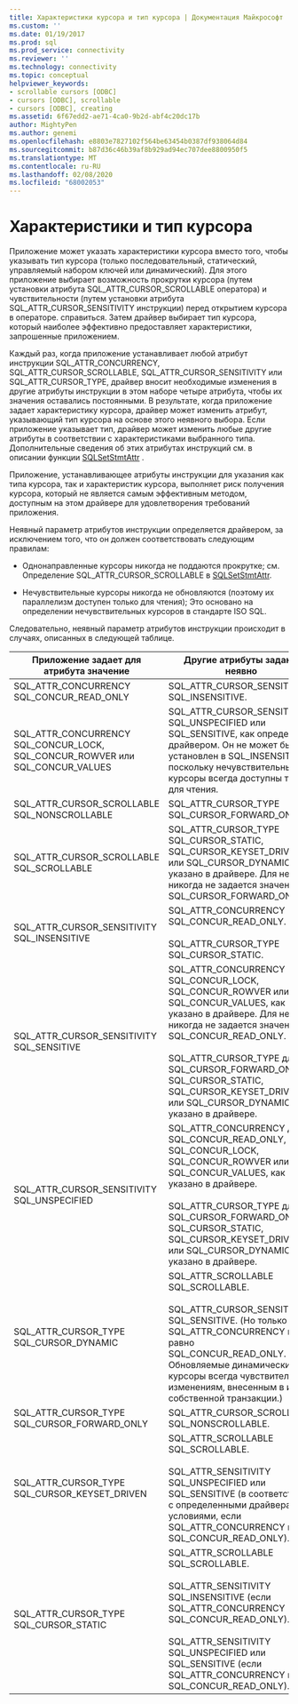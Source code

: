 ```yaml
---
title: Характеристики курсора и тип курсора | Документация Майкрософт
ms.custom: ''
ms.date: 01/19/2017
ms.prod: sql
ms.prod_service: connectivity
ms.reviewer: ''
ms.technology: connectivity
ms.topic: conceptual
helpviewer_keywords:
- scrollable cursors [ODBC]
- cursors [ODBC], scrollable
- cursors [ODBC], creating
ms.assetid: 6f67edd2-ae71-4ca0-9b2d-abf4c20dc17b
author: MightyPen
ms.author: genemi
ms.openlocfilehash: e8803e7827102f564be63454b0387df938064d84
ms.sourcegitcommit: b87d36c46b39af8b929ad94ec707dee8800950f5
ms.translationtype: MT
ms.contentlocale: ru-RU
ms.lasthandoff: 02/08/2020
ms.locfileid: "68002053"
---
```

# <a name="cursor-characteristics-and-cursor-type"></a>Характеристики и тип курсора
Приложение может указать характеристики курсора вместо того, чтобы указывать тип курсора (только последовательный, статический, управляемый набором ключей или динамический). Для этого приложение выбирает возможность прокрутки курсора (путем установки атрибута SQL_ATTR_CURSOR_SCROLLABLE оператора) и чувствительности (путем установки атрибута SQL_ATTR_CURSOR_SENSITIVITY инструкции) перед открытием курсора в операторе. справиться. Затем драйвер выбирает тип курсора, который наиболее эффективно предоставляет характеристики, запрошенные приложением.  
  
 Каждый раз, когда приложение устанавливает любой атрибут инструкции SQL_ATTR_CONCURRENCY, SQL_ATTR_CURSOR_SCROLLABLE, SQL_ATTR_CURSOR_SENSITIVITY или SQL_ATTR_CURSOR_TYPE, драйвер вносит необходимые изменения в другие атрибуты инструкции в этом наборе четыре атрибута, чтобы их значения оставались постоянными. В результате, когда приложение задает характеристику курсора, драйвер может изменить атрибут, указывающий тип курсора на основе этого неявного выбора. Если приложение указывает тип, драйвер может изменить любые другие атрибуты в соответствии с характеристиками выбранного типа. Дополнительные сведения об этих атрибутах инструкций см. в описании функции [SQLSetStmtAttr](../../../odbc/reference/syntax/sqlsetstmtattr-function.md) .  
  
 Приложение, устанавливающее атрибуты инструкции для указания как типа курсора, так и характеристик курсора, выполняет риск получения курсора, который не является самым эффективным методом, доступным на этом драйвере для удовлетворения требований приложения.  
  
 Неявный параметр атрибутов инструкции определяется драйвером, за исключением того, что он должен соответствовать следующим правилам:  
  
-   Однонаправленные курсоры никогда не поддаются прокрутке; см. Определение SQL_ATTR_CURSOR_SCROLLABLE в [SQLSetStmtAttr](../../../odbc/reference/syntax/sqlsetstmtattr-function.md).  
  
-   Нечувствительные курсоры никогда не обновляются (поэтому их параллелизм доступен только для чтения); Это основано на определении нечувствительных курсоров в стандарте ISO SQL.  
  
 Следовательно, неявный параметр атрибутов инструкции происходит в случаях, описанных в следующей таблице.  
  
|Приложение задает для атрибута значение|Другие атрибуты заданы неявно|  
|-----------------------------------|-------------------------------------|  
|SQL_ATTR_CONCURRENCY SQL_CONCUR_READ_ONLY|SQL_ATTR_CURSOR_SENSITIVITY SQL_INSENSITIVE.|  
|SQL_ATTR_CONCURRENCY SQL_CONCUR_LOCK, SQL_CONCUR_ROWVER или SQL_CONCUR_VALUES|SQL_ATTR_CURSOR_SENSITIVITY SQL_UNSPECIFIED или SQL_SENSITIVE, как определено драйвером. Он не может быть установлен в SQL_INSENSITIVE, поскольку нечувствительные курсоры всегда доступны только для чтения.|  
|SQL_ATTR_CURSOR_SCROLLABLE SQL_NONSCROLLABLE|SQL_ATTR_CURSOR_TYPE SQL_CURSOR_FORWARD_ONLY|  
|SQL_ATTR_CURSOR_SCROLLABLE SQL_SCROLLABLE|SQL_ATTR_CURSOR_TYPE SQL_CURSOR_STATIC, SQL_CURSOR_KEYSET_DRIVEN или SQL_CURSOR_DYNAMIC, как указано в драйвере. Для него никогда не задается значение SQL_CURSOR_FORWARD_ONLY.|  
|SQL_ATTR_CURSOR_SENSITIVITY SQL_INSENSITIVE|SQL_ATTR_CONCURRENCY SQL_CONCUR_READ_ONLY.<br /><br /> SQL_ATTR_CURSOR_TYPE SQL_CURSOR_STATIC.|  
|SQL_ATTR_CURSOR_SENSITIVITY SQL_SENSITIVE|SQL_ATTR_CONCURRENCY SQL_CONCUR_LOCK, SQL_CONCUR_ROWVER или SQL_CONCUR_VALUES, как указано в драйвере. Для него никогда не задается значение SQL_CONCUR_READ_ONLY.<br /><br /> SQL_ATTR_CURSOR_TYPE для SQL_CURSOR_FORWARD_ONLY, SQL_CURSOR_STATIC, SQL_CURSOR_KEYSET_DRIVEN или SQL_CURSOR_DYNAMIC, как указано в драйвере.|  
|SQL_ATTR_CURSOR_SENSITIVITY SQL_UNSPECIFIED|SQL_ATTR_CONCURRENCY для SQL_CONCUR_READ_ONLY, SQL_CONCUR_LOCK, SQL_CONCUR_ROWVER или SQL_CONCUR_VALUES, как указано в драйвере.<br /><br /> SQL_ATTR_CURSOR_TYPE для SQL_CURSOR_FORWARD_ONLY, SQL_CURSOR_STATIC, SQL_CURSOR_KEYSET_DRIVEN или SQL_CURSOR_DYNAMIC, как указано в драйвере.|  
|SQL_ATTR_CURSOR_TYPE SQL_CURSOR_DYNAMIC|SQL_ATTR_SCROLLABLE SQL_SCROLLABLE.<br /><br /> SQL_ATTR_CURSOR_SENSITIVITY SQL_SENSITIVE. (Но только если SQL_ATTR_CONCURRENCY не равно SQL_CONCUR_READ_ONLY. Обновляемые динамические курсоры всегда чувствительны к изменениям, внесенным в их собственной транзакции.)|  
|SQL_ATTR_CURSOR_TYPE SQL_CURSOR_FORWARD_ONLY|SQL_ATTR_CURSOR_SCROLLABLE SQL_NONSCROLLABLE.|  
|SQL_ATTR_CURSOR_TYPE SQL_CURSOR_KEYSET_DRIVEN|SQL_ATTR_SCROLLABLE SQL_SCROLLABLE.<br /><br /> SQL_ATTR_SENSITIVITY SQL_UNSPECIFIED или SQL_SENSITIVE (в соответствии с определенными драйверами условиями, если SQL_ATTR_CONCURRENCY не SQL_CONCUR_READ_ONLY).|  
|SQL_ATTR_CURSOR_TYPE SQL_CURSOR_STATIC|SQL_ATTR_SCROLLABLE SQL_SCROLLABLE.<br /><br /> SQL_ATTR_SENSITIVITY SQL_INSENSITIVE (если SQL_ATTR_CONCURRENCY SQL_CONCUR_READ_ONLY).<br /><br /> SQL_ATTR_SENSITIVITY SQL_UNSPECIFIED или SQL_SENSITIVE (если SQL_ATTR_CONCURRENCY не SQL_CONCUR_READ_ONLY).|
